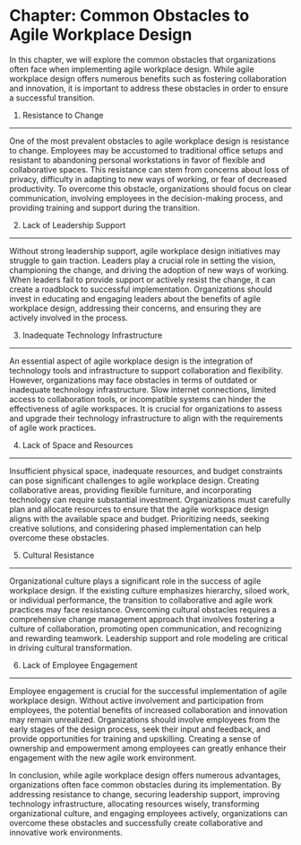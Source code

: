 Chapter: Common Obstacles to Agile Workplace Design
===================================================

In this chapter, we will explore the common obstacles that organizations often face when implementing agile workplace design. While agile workplace design offers numerous benefits such as fostering collaboration and innovation, it is important to address these obstacles in order to ensure a successful transition.

1. Resistance to Change
-----------------------

One of the most prevalent obstacles to agile workplace design is resistance to change. Employees may be accustomed to traditional office setups and resistant to abandoning personal workstations in favor of flexible and collaborative spaces. This resistance can stem from concerns about loss of privacy, difficulty in adapting to new ways of working, or fear of decreased productivity. To overcome this obstacle, organizations should focus on clear communication, involving employees in the decision-making process, and providing training and support during the transition.

2. Lack of Leadership Support
-----------------------------

Without strong leadership support, agile workplace design initiatives may struggle to gain traction. Leaders play a crucial role in setting the vision, championing the change, and driving the adoption of new ways of working. When leaders fail to provide support or actively resist the change, it can create a roadblock to successful implementation. Organizations should invest in educating and engaging leaders about the benefits of agile workplace design, addressing their concerns, and ensuring they are actively involved in the process.

3. Inadequate Technology Infrastructure
---------------------------------------

An essential aspect of agile workplace design is the integration of technology tools and infrastructure to support collaboration and flexibility. However, organizations may face obstacles in terms of outdated or inadequate technology infrastructure. Slow internet connections, limited access to collaboration tools, or incompatible systems can hinder the effectiveness of agile workspaces. It is crucial for organizations to assess and upgrade their technology infrastructure to align with the requirements of agile work practices.

4. Lack of Space and Resources
------------------------------

Insufficient physical space, inadequate resources, and budget constraints can pose significant challenges to agile workplace design. Creating collaborative areas, providing flexible furniture, and incorporating technology can require substantial investment. Organizations must carefully plan and allocate resources to ensure that the agile workspace design aligns with the available space and budget. Prioritizing needs, seeking creative solutions, and considering phased implementation can help overcome these obstacles.

5. Cultural Resistance
----------------------

Organizational culture plays a significant role in the success of agile workplace design. If the existing culture emphasizes hierarchy, siloed work, or individual performance, the transition to collaborative and agile work practices may face resistance. Overcoming cultural obstacles requires a comprehensive change management approach that involves fostering a culture of collaboration, promoting open communication, and recognizing and rewarding teamwork. Leadership support and role modeling are critical in driving cultural transformation.

6. Lack of Employee Engagement
------------------------------

Employee engagement is crucial for the successful implementation of agile workplace design. Without active involvement and participation from employees, the potential benefits of increased collaboration and innovation may remain unrealized. Organizations should involve employees from the early stages of the design process, seek their input and feedback, and provide opportunities for training and upskilling. Creating a sense of ownership and empowerment among employees can greatly enhance their engagement with the new agile work environment.

In conclusion, while agile workplace design offers numerous advantages, organizations often face common obstacles during its implementation. By addressing resistance to change, securing leadership support, improving technology infrastructure, allocating resources wisely, transforming organizational culture, and engaging employees actively, organizations can overcome these obstacles and successfully create collaborative and innovative work environments.
